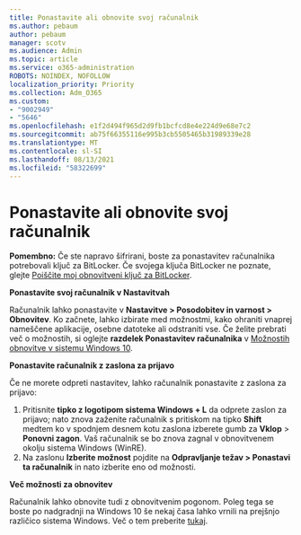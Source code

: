 ```yaml
---
title: Ponastavite ali obnovite svoj računalnik
ms.author: pebaum
author: pebaum
manager: scotv
ms.audience: Admin
ms.topic: article
ms.service: o365-administration
ROBOTS: NOINDEX, NOFOLLOW
localization_priority: Priority
ms.collection: Adm_O365
ms.custom:
- "9002949"
- "5646"
ms.openlocfilehash: e1f2d494f965d2d9fb1bcfcd8e4e224d9e68e7c2
ms.sourcegitcommit: ab75f66355116e995b3cb5505465b31989339e28
ms.translationtype: MT
ms.contentlocale: sl-SI
ms.lasthandoff: 08/13/2021
ms.locfileid: "58322699"
---
```

# <a name="reset-or-recover-your-pc"></a>Ponastavite ali obnovite svoj računalnik

**Pomembno:** Če ste napravo šifrirani, boste za ponastavitev računalnika potrebovali ključ za BitLocker. Če svojega ključa BitLocker ne poznate, glejte [Poiščite moj obnovitveni ključ za BitLocker](https://support.microsoft.com/help/4026181/windows-10-find-my-bitlocker-recovery-key).

**Ponastavite svoj računalnik v Nastavitvah**

Računalnik lahko ponastavite v **Nastavitve > Posodobitev in varnost > Obnovitev**. Ko začnete, lahko izbirate med možnostmi, kako ohraniti vnaprej nameščene aplikacije, osebne datoteke ali odstraniti vse. Če želite prebrati več o možnostih, si oglejte **razdelek Ponastavitev računalnika** v [Možnostih obnovitve v sistemu Windows 10](https://support.microsoft.com/help/12415/windows-10-recovery-options).

**Ponastavite računalnik z zaslona za prijavo**

Če ne morete odpreti nastavitev, lahko računalnik ponastavite z zaslona za prijavo:

1. Pritisnite **tipko z logotipom sistema Windows + L** da odprete zaslon za prijavo; nato znova zaženite računalnik s pritiskom na tipko **Shift** medtem ko v spodnjem desnem kotu zaslona izberete gumb za **Vklop** > **Ponovni zagon**. Vaš računalnik se bo znova zagnal v obnovitvenem okolju sistema Windows (WinRE).
2. Na zaslonu **Izberite možnost** pojdite na **Odpravljanje težav > Ponastavi ta računalnik** in nato izberite eno od možnosti.

**Več možnosti za obnovitev**

Računalnik lahko obnovite tudi z obnovitvenim pogonom. Poleg tega se boste po nadgradnji na Windows 10 še nekaj časa lahko vrnili na prejšnjo različico sistema Windows. Več o tem preberite [tukaj](https://support.microsoft.com/help/12415/windows-10-recovery-options).
